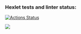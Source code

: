 ### Hexlet tests and linter status:
[![Actions Status](https://github.com/HellWorld89/frontend-project-44/actions/workflows/hexlet-check.yml/badge.svg)](https://github.com/HellWorld89/frontend-project-44/actions)

<a href="https://codeclimate.com/github/HellWorld89/frontend-project-44/maintainability"><img src="https://api.codeclimate.com/v1/badges/19e8b77564613c524891/maintainability" /></a>